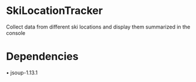 # SkiLocationTracker
Collect data from different ski locations and display them summarized in the console

# Dependencies
  • jsoup-1.13.1
